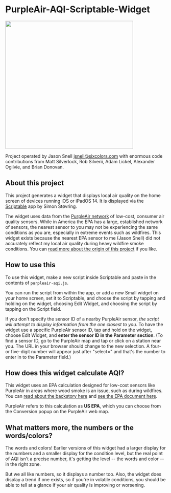 # PurpleAir-AQI-Scriptable-Widget

<img src="https://mt.sixcolors.com//images/IMG_0379.jpg" width="400" />

Project operated by Jason Snell <jsnell@sixcolors.com> with enormous code contributions from Matt Silverlock, Rob Silverii, Adam Lickel, Alexander Ogilvie, and Brian Donovan.

## About this project

This project generates a widget that displays local air quality on the home screen of devices running iOS or iPadOS 14. It is displayed via the [Scriptable](https://scriptable.app) app by Simon Støvring.

The widget uses data from the [PurpleAir network](https://www2.purpleair.com) of low-cost, consumer air quality sensors. While in America the EPA has a large, established network of sensors, the nearest sensor to you may not be experiencing the same conditions as you are, especially in extreme events such as wildfires. This widget exists because the nearest EPA sensor to me (Jason Snell) did not accurately reflect my local air quality during heavy wildfire smoke conditions. You can [read more about the origin of this project](https://sixcolors.com/post/2020/08/how-bad-is-the-air-out-there/) if you like.

## How to use this

To use this widget, make a new script inside Scriptable and paste in the contents of `purpleair-aqi.js`. 

You can run the script from within the app, or add a new Small widget on your home screen, set it to Scriptable, and choose the script by tapping and holding on the widget, choosing Edit Widget, and choosing the script by tapping on the Script field. 

If you don't specify the sensor ID of a nearby PurpleAir sensor, _the script will attempt to display information from the one closest to you_. To have the widget use a specific PurpleAir sensor ID, tap and hold on the widget, choose Edit Widget, and **enter the sensor ID in the Parameter section**. (To find a sensor ID, go to the PurpleAir map and tap or click on a station near you. The URL in your browser should change to the new selection. A four- or five-digit number will appear just after "select=" and that's the number to enter in to the Parameter field.)

## How does this widget calculate AQI?

This widget uses an EPA calculation designed for low-cost sensors like PurpleAir in areas where wood smoke is an issue, such as during wildfires. You can [read about the backstory here](https://thebolditalic.com/understanding-purpleair-vs-airnow-gov-measurements-of-wood-smoke-pollution-562923a55226) and [see the EPA document here](https://cfpub.epa.gov/si/si_public_record_report.cfm?dirEntryId=349513&Lab=CEMM&simplesearch=0&showcriteria=2&sortby=pubDate&timstype=&datebeginpublishedpresented=08/25/2018).

PurpleAir refers to this calculation as **US EPA**, which you can choose from the Conversion popup on the PurpleAir web map. 

## What matters more, the numbers or the words/colors?

The words and colors! Earlier versions of this widget had a larger display for the numbers and a smaller display for the condition level, but the real point of AQI isn't a precise number, it's getting the level -- the words and color -- in the right zone. 

But we all like numbers, so it displays a number too. Also, the widget does display a trend if one exists, so if you're in volatile conditions, you should be able to tell at a glance if your air quality is improving or worsening.
